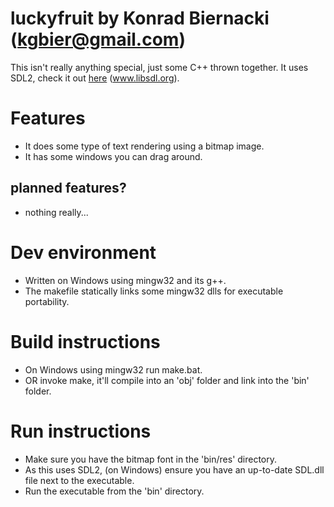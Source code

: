 # luckyfruit by Konrad Biernacki (kgbier@gmail.com)
This isn't really anything special, just some C++ thrown together.
It uses SDL2, check it out [here](https://www.libsdl.org) (www.libsdl.org).

# Features
* It does some type of text rendering using a bitmap image.
* It has some windows you can drag around.

## planned features?
* nothing really...

# Dev environment
* Written on Windows using mingw32 and its g++.
* The makefile statically links some mingw32 dlls for executable portability.

# Build instructions
* On Windows using mingw32 run make.bat. 
* OR invoke make, it'll compile into an 'obj' folder and link into the 'bin' folder.

# Run instructions
* Make sure you have the bitmap font in the 'bin/res' directory.
* As this uses SDL2, (on Windows) ensure you have an up-to-date SDL.dll file next to the executable.
* Run the executable from the 'bin' directory.